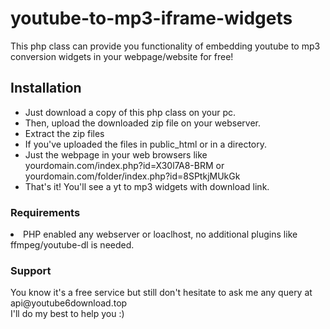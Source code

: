 # youtube-to-mp3-iframe-widgets
This php class can provide you functionality of embedding youtube to mp3 conversion widgets in your webpage/website for free! 

<h2>Installation</h2>
<ul>
<li>Just download a copy of this php class on your pc.</li>
<li>Then, upload the downloaded zip file on your webserver.</li>
<li>Extract the zip files</li>
<li>If you've uploaded the files in public_html or in a directory.</li>
<li>Just the webpage in your web browsers like yourdomain.com/index.php?id=X30l7A8-BRM or yourdomain.com/folder/index.php?id=8SPtkjMUkGk</li>
<li>That's it! You'll see a yt to mp3 widgets with download link.</li>
</ul>

<h3>Requirements</h3>
<li>PHP enabled any webserver or loaclhost, no additional plugins like ffmpeg/youtube-dl is needed.</li>

<h3>Support</h3>
<p>You know it's a free service but still don't hesitate to ask me any query at api@youtube6download.top<br/>
I'll do my best to help you :)</p>
